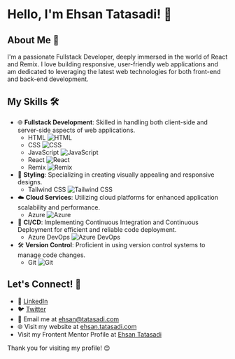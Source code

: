 # Hello, I'm Ehsan Tatasadi! 👋

## About Me 🌟
I'm a passionate Fullstack Developer, deeply immersed in the world of React and Remix. I love building responsive, user-friendly web applications and am dedicated to leveraging the latest web technologies for both front-end and back-end development.

## My Skills 🛠️
- 🌐 **Fullstack Development**: Skilled in handling both client-side and server-side aspects of web applications.
  - HTML ![HTML](https://img.shields.io/badge/-HTML-E34F26?style=flat-square&logo=html5&logoColor=ffffff)
  - CSS ![CSS](https://img.shields.io/badge/-CSS-1572B6?style=flat-square&logo=css3&logoColor=ffffff)
  - JavaScript ![JavaScript](https://img.shields.io/badge/-JavaScript-fbbf24?style=flat-square&logo=javascript&logoColor=fff&color=eab308)
  - React ![React](https://img.shields.io/badge/-React-61DAFB?style=flat-square&logo=react&logoColor=fff&color=06b6d4)
  - Remix ![Remix](https://img.shields.io/badge/-Remix-61DAFB?style=flat-square&logo=remix&logoColor=fff&color=8b5cf6)
- 🎨 **Styling**: Specializing in creating visually appealing and responsive designs.
  - Tailwind CSS ![Tailwind CSS](https://img.shields.io/badge/-Tailwind_CSS-38B2AC?style=flat-square&logo=tailwind-css&logoColor=ffffff)
- ☁️ **Cloud Services**: Utilizing cloud platforms for enhanced application scalability and performance.
  - Azure ![Azure](https://img.shields.io/badge/-Azure-0078D4?style=flat-square&logo=microsoft-azure&logoColor=ffffff)
- 🔄 **CI/CD**: Implementing Continuous Integration and Continuous Deployment for efficient and reliable code deployment.
  - Azure DevOps ![Azure DevOps](https://img.shields.io/badge/-Azure_DevOps-0078D4?style=flat-square&logo=azure-devops&logoColor=ffffff)
- 🛠️ **Version Control**: Proficient in using version control systems to manage code changes.
  - Git ![Git](https://img.shields.io/badge/-Git-F05032?style=flat-square&logo=git&logoColor=ffffff)


## Let's Connect! 🤝
- 💼 [LinkedIn](https://www.linkedin.com/in/ehsan-tatasadi-2161a433)
- 🐦 [Twitter](https://twitter.com/etatasadi)
- 📧 Email me at ehsan@tatasadi.com
- 🌐 Visit my website at [ehsan.tatasadi.com](https://ehsan.tatasadi.com)
- Visit my Frontent Mentor Profile at [Ehsan Tatasadi](https://www.frontendmentor.io/profile/tatasadi)

Thank you for visiting my profile! 😊
